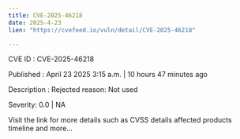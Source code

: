```yaml
---
title: CVE-2025-46218
date: 2025-4-23
lien: "https://cvefeed.io/vuln/detail/CVE-2025-46218"

---
```


CVE ID : CVE-2025-46218

Published :  April 23
2025
3:15 a.m. | 10 hours
47 minutes ago

Description : Rejected reason: Not used

Severity: 0.0 | NA

Visit the link for more details
such as CVSS details
affected products
timeline
and more...
